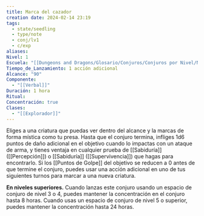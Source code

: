 ```yaml
---
title: Marca del cazador
creation date: 2024-02-14 23:19
tags:
  - state/seedling
  - type/note
  - conj/lv1
  - c/exp
aliases: 
Nivel: 1
Escuela: "[[Dungeons and Dragons/Glosario/Conjuros/Conjuros por Nivel/Nivel 4/Adivinación|Adivinación]]"
Tiempo_de_Lanzamiento: 1 acción adicional
Alcance: "90"
Componente:
  - "[[Verbal]]"
Duración: 1 hora
Ritual: 
Concentración: true
Clases:
  - "[[Explorador]]"
---
```

Eliges a una criatura que puedas ver dentro del alcance y la marcas de forma mística como tu presa. Hasta que el conjuro termina, infliges 1d6 puntos de daño adicional en el objetivo cuando lo impactas con un ataque de arma, y tienes ventaja en cualquier prueba de [[Sabiduría]] ([[Percepción]]) o [[Sabiduría]] ([[Supervivencia]]) que hagas para encontrarlo. Si los [[Puntos de Golpe]] del objetivo se reducen a 0 antes de que termine el conjuro, puedes usar una acción adicional en uno de tus siguientes turnos para marcar a una nueva criatura.

**En niveles superiores.** Cuando lanzas este conjuro usando un espacio de conjuro de nivel 3 o 4, puedes mantener la concentración en el conjuro hasta 8 horas. Cuando usas un espacio de conjuro de nivel 5 o superior, puedes mantener la concentración hasta 24 horas.